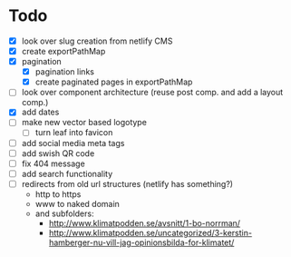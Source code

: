 # Todo

- [x] look over slug creation from netlify CMS
- [x] create exportPathMap
- [x] pagination
  - [x] pagination links
  - [x] create paginated pages in exportPathMap
- [ ] look over component architecture (reuse post comp. and add a layout comp.)
- [x] add dates
- [ ] make new vector based logotype
  - [ ] turn leaf into favicon
- [ ] add social media meta tags
- [ ] add swish QR code
- [ ] fix 404 message
- [ ] add search functionality
- [ ] redirects from old url structures (netlify has something?)
  - http to https
  - www to naked domain
  - and subfolders:
    - http://www.klimatpodden.se/avsnitt/1-bo-norrman/
    - http://www.klimatpodden.se/uncategorized/3-kerstin-hamberger-nu-vill-jag-opinionsbilda-for-klimatet/
